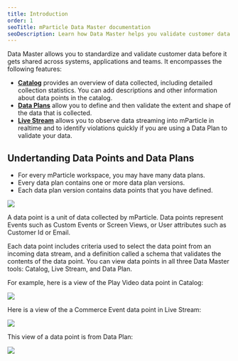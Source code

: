 ```yaml
---
title: Introduction
order: 1
seoTitle: mParticle Data Master documentation
seoDescription: Learn how Data Master helps you validate customer data before it gets shared across systems, applications and teams with this documentation guide.
---
```


Data Master allows you to standardize and validate customer data before it gets shared across systems, applications and teams. It encompasses the following features:
- [**Catalog**](catalog/) provides an overview of data collected, including detailed collection statistics. You can add descriptions and other information about data points in the catalog.
- [**Data Plans**](data-planning/) allow you to define and then validate the extent and shape of the data that is collected.
- [**Live Stream**](live-stream/) allows you to observe data streaming into mParticle in realtime and to identify violations quickly if you are using a Data Plan to validate your data.

## Undertanding Data Points and Data Plans

* For every mParticle workspace, you may have many data plans.
* Every data plan contains one or more data plan versions.
* Each data plan version contains data points that you have defined.

![](/images/dataplan_hierarchy.jpg)

A data point is a unit of data collected by mParticle. Data points represent Events such as Custom Events or Screen Views, or User attributes such as Customer Id or Email.

Each data point includes criteria used to select the data point from an incoming data stream, and a definition called a schema that validates the contents of the data point. You can view data points in all three Data Master tools: Catalog, Live Stream, and Data Plan.

For example, here is a view of the Play Video data point in Catalog:

![](/images/data-master-details-view-3.png)

Here is a view of the a Commerce Event data point in Live Stream:

![](/images/data-point-in-live-stream.png)

This view of a data point is from Data Plan:

![](/images/data-point-in-data-plan.png)

